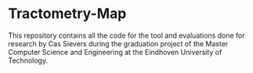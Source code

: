 # Tractometry-Map
This repository contains all the code for the tool and evaluations done for research by Cas Sievers during the graduation project of the Master Computer Science and Engineering at the Eindhoven University of Technology.
